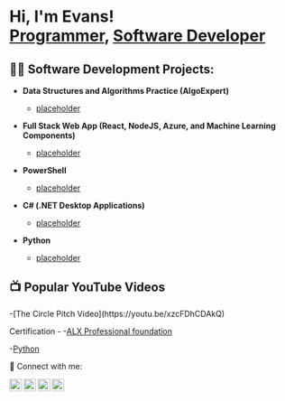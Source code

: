 <h1>Hi, I'm Evans! <br/><a href="https://github.com/omia005">Programmer</a>, <a href="https://www.linkedin.com/in/evans-m-a72aa02b3/">Software Developer</a></h1>

<h2>👨‍💻 Software Development Projects:</h2>

- <b>Data Structures and Algorithms Practice (AlgoExpert)</b>
  - [placeholder](https://github.com/omia005/)
  
- <b>Full Stack Web App (React, NodeJS, Azure, and Machine Learning Components)</b>
  - [placeholder](https://github.com/omia005)
  
- <b>PowerShell</b>
  - [placeholder](https://github.com/omia005)
  
- <b>C# (.NET Desktop Applications)</b>
  - [placeholder](https://github.com/omia005)
   
- <b>Python</b>
  - [placeholder](https://github.com/omia005)


<h2 font size:36px>  📺 Popular YouTube Videos</h2>
  -[The Circle Pitch Video](https://youtu.be/xzcFDhCDAkQ)

<h3font size:36px> Certification </h3>-
  -[ALX Professional foundation](https://ehub.alxafrica.com/profile/4ba383ce-56bd-4130-8a78-c0426abe1b48)

  -[Python](https://www.kaggle.com/evansomia)


<h4font size:36px> 🤳 Connect with me:</h4>

[<img align="left" alt="Evans | YouTube" width="22px" src="https://cdn.jsdelivr.net/npm/simple-icons@v3/icons/youtube.svg" />][youtube]
[<img align="left" alt="Evans | LinkedIn" width="22px" src="https://cdn.jsdelivr.net/npm/simple-icons@v3/icons/linkedin.svg" />][linkedin]
[<img align="left" alt="Evans | Instagram" width="22px" src="https://cdn.jsdelivr.net/npm/simple-icons@v3/icons/instagram.svg" />][instagram]
[<img align="left" alt="Evans | Gmail" width="22px" src="https://cdn.jsdelivr.net/npm/simple-icons@v3/icons/gmail.svg" />][gmail]

[youtube]: https://www.youtube.com/channel/UCFdynl7Yq1lhDLDIuXGdA0A
[instagram]: https://www.instagram.com/omia443/
[linkedin]: https://www.linkedin.com/in/evans-m-a72aa02b3/
[Gmail]: mailto:evansomia005@gmail.com

<!--
**joshmadakor1/joshmadakor1** is a ✨ _special_ ✨ repository because its `README.md` (this file) appears on your GitHub profile.

Here are some ideas to get you started:

- 🔭 I’m currently working on ...
- 🌱 I’m currently learning ...
- 👯 I’m looking to collaborate on ...
- 🤔 I’m looking for help with ...
- 💬 Ask me about ...
- 📫 How to reach me: ...
- 😄 Pronouns: ...
- ⚡ Fun fact: ...
-->
